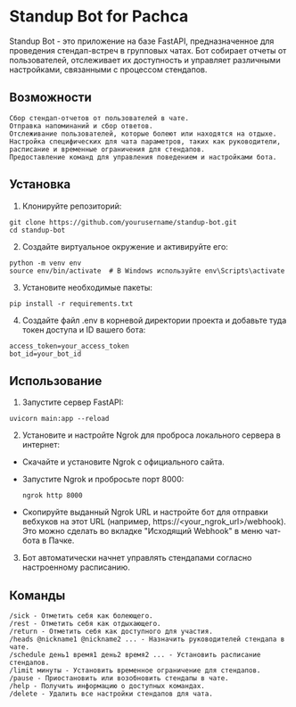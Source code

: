 # Standup Bot for Pachca

Standup Bot - это приложение на базе FastAPI, предназначенное для проведения стендап-встреч в групповых чатах. Бот собирает отчеты от пользователей, отслеживает их доступность и управляет различными настройками, связанными с процессом стендапов.

## Возможности

    Сбор стендап-отчетов от пользователей в чате.
    Отправка напоминаний и сбор ответов.
    Отслеживание пользователей, которые болеют или находятся на отдыхе.
    Настройка специфических для чата параметров, таких как руководители, расписание и временные ограничения для стендапов.
    Предоставление команд для управления поведением и настройками бота.

## Установка

 1. Клонируйте репозиторий:
 ```
git clone https://github.com/yourusername/standup-bot.git
cd standup-bot 
 ```

2. Создайте виртуальное окружение и активируйте его:

```
python -m venv env
source env/bin/activate  # В Windows используйте env\Scripts\activate
```

3. Установите необходимые пакеты:

```
pip install -r requirements.txt
```

4. Создайте файл .env в корневой директории проекта и добавьте туда токен доступа и ID вашего бота:
```
access_token=your_access_token
bot_id=your_bot_id
```
## Использование

1. Запустите сервер FastAPI:
```
uvicorn main:app --reload
```

2. Установите и настройте Ngrok для проброса локального сервера в интернет:

- Скачайте и установите Ngrok с официального сайта.

- Запустите Ngrok и пробросьте порт 8000:
    ```
    ngrok http 8000
    ```
- Скопируйте выданный Ngrok URL и настройте бот для отправки вебхуков на этот URL (например, https://<your_ngrok_url>/webhook). Это можно сделать во вкладке "Исходящий Webhook" в меню чат-бота в Пачке.

3. Бот автоматически начнет управлять стендапами согласно настроенному расписанию.

## Команды
```
/sick - Отметить себя как болеющего.
/rest - Отметить себя как отдыхающего.
/return - Отметить себя как доступного для участия.
/heads @nickname1 @nickname2 ... - Назначить руководителей стендапа в чате.
/schedule день1 время1 день2 время2 ... - Установить расписание стендапов.
/limit минуты - Установить временное ограничение для стендапов.
/pause - Приостановить или возобновить стендапы в чате.
/help - Получить информацию о доступных командах.
/delete - Удалить все настройки стендапов для чата.
```
